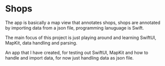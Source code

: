 # Shops

The app is basically a map view that annotates shops, shops are annotated by importing data from a json file, programming lanuguage is Swift.

The main focus of this project is just playing around and learning SwiftUI, MapKit, data handling and parsing.

An app that I have created, for testing out SwiftUI, MapKit and how to handle and import data, for now just handling data as
json file.
